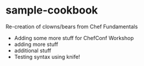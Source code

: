 # sample-cookbook

Re-creation of clowns/bears from Chef Fundamentals
- Adding some more stuff for ChefConf Workshop
- adding more stuff
- additional stuff
- Testing syntax using knife!
